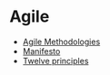 # Agile

+ [Agile Methodologies](https://resources.collab.net/agile-101/agile-methodologies)
+ [Manifesto](http://agilemanifesto.org/)
+ [Twelve principles](http://agilemanifesto.org/principles.html)
